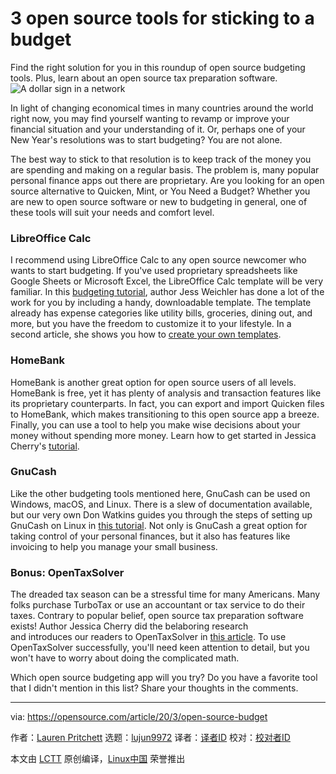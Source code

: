 [#]: collector: (lujun9972)
[#]: translator: ( )
[#]: reviewer: ( )
[#]: publisher: ( )
[#]: url: ( )
[#]: subject: (3 open source tools for sticking to a budget)
[#]: via: (https://opensource.com/article/20/3/open-source-budget)
[#]: author: (Lauren Pritchett https://opensource.com/users/lauren-pritchett)

3 open source tools for sticking to a budget
======
Find the right solution for you in this roundup of open source budgeting
tools. Plus, learn about an open source tax preparation software.
![A dollar sign in a network][1]

In light of changing economical times in many countries around the world right now, you may find yourself wanting to revamp or improve your financial situation and your understanding of it. Or, perhaps one of your New Year's resolutions was to start budgeting? You are not alone.

The best way to stick to that resolution is to keep track of the money you are spending and making on a regular basis. The problem is, many popular personal finance apps out there are proprietary. Are you looking for an open source alternative to Quicken, Mint, or You Need a Budget? Whether you are new to open source software or new to budgeting in general, one of these tools will suit your needs and comfort level. 

### LibreOffice Calc

I recommend using LibreOffice Calc to any open source newcomer who wants to start budgeting. If you've used proprietary spreadsheets like Google Sheets or Microsoft Excel, the LibreOffice Calc template will be very familiar. In this [budgeting tutorial][2], author Jess Weichler has done a lot of the work for you by including a handy, downloadable template. The template already has expense categories like utility bills, groceries, dining out, and more, but you have the freedom to customize it to your lifestyle. In a second article, she shows you how to [create your own templates][3]. 

### HomeBank

HomeBank is another great option for open source users of all levels. HomeBank is free, yet it has plenty of analysis and transaction features like its proprietary counterparts. In fact, you can export and import Quicken files to HomeBank, which makes transitioning to this open source app a breeze. Finally, you can use a tool to help you make wise decisions about your money without spending more money. Learn how to get started in Jessica Cherry's [tutorial][4]. 

### GnuCash

Like the other budgeting tools mentioned here, GnuCash can be used on Windows, macOS, and Linux. There is a slew of documentation available, but our very own Don Watkins guides you through the steps of setting up GnuCash on Linux in [this tutorial][5]. Not only is GnuCash a great option for taking control of your personal finances, but it also has features like invoicing to help you manage your small business. 

### Bonus: OpenTaxSolver

The dreaded tax season can be a stressful time for many Americans. Many folks purchase TurboTax or use an accountant or tax service to do their taxes. Contrary to popular belief, open source tax preparation software exists! Author Jessica Cherry did the belaboring research and introduces our readers to OpenTaxSolver in [this article][6]. To use OpenTaxSolver successfully, you'll need keen attention to detail, but you won't have to worry about doing the complicated math. 

Which open source budgeting app will you try? Do you have a favorite tool that I didn't mention in this list? Share your thoughts in the comments.

--------------------------------------------------------------------------------

via: https://opensource.com/article/20/3/open-source-budget

作者：[Lauren Pritchett][a]
选题：[lujun9972][b]
译者：[译者ID](https://github.com/译者ID)
校对：[校对者ID](https://github.com/校对者ID)

本文由 [LCTT](https://github.com/LCTT/TranslateProject) 原创编译，[Linux中国](https://linux.cn/) 荣誉推出

[a]: https://opensource.com/users/lauren-pritchett
[b]: https://github.com/lujun9972
[1]: https://opensource.com/sites/default/files/styles/image-full-size/public/lead-images/osdc_whitehurst_money.png?itok=ls-SOzM0 (A dollar sign in a network)
[2]: https://opensource.com/article/20/3/libreoffice-open-source-budget
[3]: https://opensource.com/article/20/3/libreoffice-templates
[4]: https://opensource.com/article/20/2/open-source-homebank
[5]: https://opensource.com/article/20/2/gnucash
[6]: https://opensource.com/article/20/2/open-source-taxes

